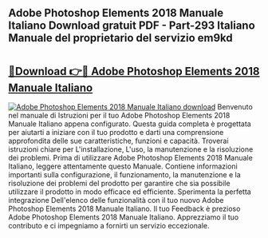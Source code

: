 ## Adobe Photoshop Elements 2018 Manuale Italiano Download gratuit PDF - Part-293 Italiano Manuale del proprietario del servizio em9kd

# <h2><a href="http://dff8f3.blite.top/?on=Adobe+Photoshop+Elements+2018+Manuale+Italiano">🔗Download 👉🔴 Adobe Photoshop Elements 2018 Manuale Italiano</a></h2>

[![Adobe Photoshop Elements 2018 Manuale Italiano download](https://i.imgur.com/lujVjoI.png)](http://dff8f3.blite.top/?on=Adobe+Photoshop+Elements+2018+Manuale+Italiano)
Benvenuto nel manuale di Istruzioni per il tuo Adobe Photoshop Elements 2018 Manuale Italiano appena configurato. Questa guida completa è progettata per aiutarti a iniziare con il tuo prodotto e darti una comprensione approfondita delle sue caratteristiche, funzioni e capacità. Troverai istruzioni chiare per L'installazione, L'uso, la manutenzione e la risoluzione dei problemi. Prima di utilizzare Adobe Photoshop Elements 2018 Manuale Italiano, leggere attentamente questo Manuale. Contiene informazioni importanti sulla configurazione, il funzionamento, la manutenzione e la risoluzione dei problemi del prodotto per garantire che sia possibile utilizzare il prodotto in modo efficace ed efficiente. Sperimenta la perfetta integrazione Dell'elenco delle funzionalità con il tuo nuovo Adobe Photoshop Elements 2018 Manuale Italiano. Il tuo Feedback è prezioso Adobe Photoshop Elements 2018 Manuale Italiano. Apprezziamo il tuo contributo e ci impegniamo a fornirti un servizio eccezionale.

